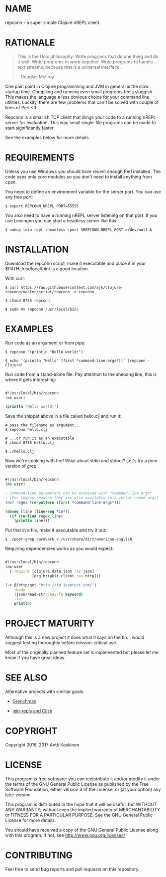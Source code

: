 # NAME

repconn - a super simple Clojure nREPL client.

# RATIONALE

> This is the Unix philosophy: Write programs that do one thing and do it well.
> Write programs to work together. Write programs to handle text streams,
> because that is a universal interface.
>
> \- Douglas McIlroy


One pain point in Clojure programming and JVM in general is the slow
startup time. Compiling and running even small programs feels sluggish.
This makes the language a less obvious choice for your command line utilities.
Luckily, there are few problems that can't be solved with couple of lines of
Perl \<3

Repconn is a smallish TCP client that slings your code to a running nREPL
server for evaluation. This way small single-file programs can be made to start
significantly faster.

See the examples below for more details.


# REQUIREMENTS

Unless you use Windows you should have recent enough Perl installed. The code
uses only core modules so you don't need to install anything from cpan.

You need to define an environment variable for the server port. You can use any
free port:

    $ export REPCONN_NREPL_PORT=55555

You also need to have a running nREPL server listening on that port. If you use
Leiningen you can start a headless server like this:

    $ nohup lein repl :headless :port $REPCONN_NREPL_PORT >/dev/null &


# INSTALLATION

Download the repconn script, make it executable and place it in your $PATH. /usr/local/bin/ is a good location.

With curl:

    $ curl https://raw.githubusercontent.com/ajk/clojure-repconn/master/script/repconn -o repconn

    $ chmod 0755 repconn

    $ sudo mv repconn /usr/local/bin/


# EXAMPLES

Run code as an argument or from pipe:

    $ repconn '(println "Hello world!")'

    $ echo '(println "Hello" (first *command-line-args*))' |repconn - Clojure!



Run code from a stand-alone file. Pay attention to the shebang line, this is where it gets interesting:

```clojure

#!/usr/local/bin/repconn
(ns user)

(println "Hello world!")
```

Save the snippet above in a file called hello.clj and run it:

    # pass the filename as argument...
    $ repconn hello.clj

    # ...or run it as an executable
    $ chmod 0755 hello.clj

    $ ./hello.clj


Now we're cooking with fire! What about stdin and stdout? Let's try a poor version of grep:


```clojure

#!/usr/local/bin/repconn
(ns user)

; Command-line parameters can be accessed with *command-line-args*
; (For legacy reasons they are also available in a vector named argv)
(def regex (re-pattern (first *command-line-args*)))

(doseq [line (line-seq *in*)]
  (if (re-find regex line)
    (println line)))
```


Put that in a file, make it executable and try it out:


    $ ./poor-grep aardvark < /usr/share/dict/american-english


Requiring dependencies works as you would expect:

```clojure

#!/usr/local/bin/repconn
(ns user
  (:require [clojure.data.json :as json]
            [org.httpkit.client :as http]))

(-> @(http/get "http://ip.jsontest.com/")
    :body
    (json/read-str :key-fn keyword)
    :ip
    println)
```

# PROJECT MATURITY

Although this is a new project it does what it says on the tin. I would suggest
testing thoroughly before mission-critical use.

Most of the originally planned feature set is implemented but please let me
know if you have great ideas.



# SEE ALSO

Alternative projects with similiar goals:

- [Grenchman](http://leiningen.org/grench.html)

- [lein-repls and Cljsh](https://github.com/franks42/lein-repls)


# COPYRIGHT

Copyright 2016, 2017 Antti Koskinen

# LICENSE

This program is free software: you can redistribute it and/or modify
it under the terms of the GNU General Public License as published by
the Free Software Foundation, either version 3 of the License, or
(at your option) any later version.

This program is distributed in the hope that it will be useful,
but WITHOUT ANY WARRANTY; without even the implied warranty of
MERCHANTABILITY or FITNESS FOR A PARTICULAR PURPOSE.  See the
GNU General Public License for more details.

You should have received a copy of the GNU General Public License
along with this program.  If not, see http://www.gnu.org/licenses/

# CONTRIBUTING

Feel free to send bug reports and pull requests on this repository.
